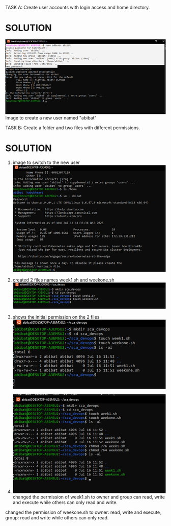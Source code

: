 TASK A: Create user accounts with login access and home directory.

# **SOLUTION**

![Create a new user](image.png) Image to create a new user named "abibat"

TASK B: Create a folder and two files with different permissions.

# **SOLUTION**

1. image to switch to the new user
   ![switch to the new user](image-1.png)

2. created 2 files names week1.sh and weekone.sh
   ![create 2 files](image-2.png)

3. shows the initial permission on the 2 files
   ![show the initial permission](image-3.png)

4. ![permission changed](image-4.png)
   changed the permission of week1.sh to owner and group can read, write and execute while others can only read and write.

changed the permission of weekone.sh to owner: read, write and execute, group: read and write while others can only read.

